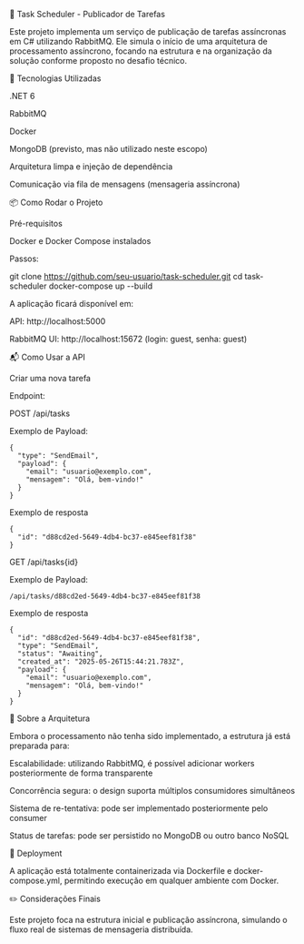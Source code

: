💪 Task Scheduler - Publicador de Tarefas

Este projeto implementa um serviço de publicação de tarefas assíncronas em C# utilizando RabbitMQ. Ele simula o início de uma arquitetura de processamento assíncrono, focando na estrutura e na organização da solução conforme proposto no desafio técnico.

🔧 Tecnologias Utilizadas

.NET 6

RabbitMQ

Docker

MongoDB (previsto, mas não utilizado neste escopo)

Arquitetura limpa e injeção de dependência

Comunicação via fila de mensagens (mensageria assíncrona)

📦 Como Rodar o Projeto

Pré-requisitos

Docker e Docker Compose instalados

Passos:

git clone https://github.com/seu-usuario/task-scheduler.git
cd task-scheduler
docker-compose up --build

A aplicação ficará disponível em:

API: http://localhost:5000

RabbitMQ UI: http://localhost:15672 (login: guest, senha: guest)

📬 Como Usar a API

Criar uma nova tarefa

Endpoint:

POST /api/tasks

Exemplo de Payload:
```
{
  "type": "SendEmail",
  "payload": {
    "email": "usuario@exemplo.com",
    "mensagem": "Olá, bem-vindo!"
  }
}
```

Exemplo de resposta
```
{
  "id": "d88cd2ed-5649-4db4-bc37-e845eef81f38"
}
```

GET /api/tasks{id}

Exemplo de Payload:
```
/api/tasks/d88cd2ed-5649-4db4-bc37-e845eef81f38
```

Exemplo de resposta
```
{
  "id": "d88cd2ed-5649-4db4-bc37-e845eef81f38",
  "type": "SendEmail",
  "status": "Awaiting",
  "created_at": "2025-05-26T15:44:21.783Z",
  "payload": {
    "email": "usuario@exemplo.com",
    "mensagem": "Olá, bem-vindo!"
  }
}
```

🧠 Sobre a Arquitetura

Embora o processamento não tenha sido implementado, a estrutura já está preparada para:

Escalabilidade: utilizando RabbitMQ, é possível adicionar workers posteriormente de forma transparente

Concorrência segura: o design suporta múltiplos consumidores simultâneos

Sistema de re-tentativa: pode ser implementado posteriormente pelo consumer

Status de tarefas: pode ser persistido no MongoDB ou outro banco NoSQL

🚚 Deployment

A aplicação está totalmente containerizada via Dockerfile e docker-compose.yml, permitindo execução em qualquer ambiente com Docker.

✏️ Considerações Finais

Este projeto foca na estrutura inicial e publicação assíncrona, simulando o fluxo real de sistemas de mensageria distribuída.
